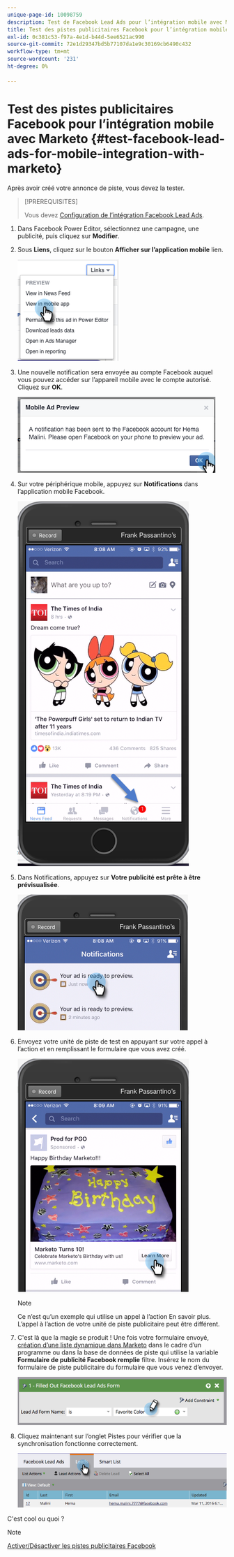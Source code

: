 ```yaml
---
unique-page-id: 10098759
description: Test de Facebook Lead Ads pour l’intégration mobile avec Marketo - Documentation Marketo - Documentation du produit
title: Test des pistes publicitaires Facebook pour l’intégration mobile avec Marketo
exl-id: 0c381c53-f97a-4e1d-b44d-5ee6521ac990
source-git-commit: 72e1d29347bd5b77107da1e9c30169cb6490c432
workflow-type: tm+mt
source-wordcount: '231'
ht-degree: 0%

---
```


# Test des pistes publicitaires Facebook pour l’intégration mobile avec Marketo {#test-facebook-lead-ads-for-mobile-integration-with-marketo}

Après avoir créé votre annonce de piste, vous devez la tester.

>[!PREREQUISITES]
>
>Vous devez [Configuration de l’intégration Facebook Lead Ads](/help/marketo/product-docs/demand-generation/facebook/set-up-facebook-lead-ads.md).

1. Dans Facebook Power Editor, sélectionnez une campagne, une publicité, puis cliquez sur **Modifier**.

1. Sous **Liens**, cliquez sur le bouton **Afficher sur l’application mobile** lien.

   ![](assets/image2016-5-13-15-3a2-3a38.png)

1. Une nouvelle notification sera envoyée au compte Facebook auquel vous pouvez accéder sur l’appareil mobile avec le compte autorisé. Cliquez sur **OK**.

   ![](assets/image2016-3-11-8-3a35-3a7.png)

1. Sur votre périphérique mobile, appuyez sur **Notifications** dans l’application mobile Facebook.

   ![](assets/image2016-3-11-8-3a38-3a35.png)

1. Dans Notifications, appuyez sur **Votre publicité est prête à être prévisualisée**.

   ![](assets/image2016-3-11-8-3a41-3a59.png)

1. Envoyez votre unité de piste de test en appuyant sur votre appel à l’action et en remplissant le formulaire que vous avez créé.

   ![](assets/image2016-3-11-8-3a52-3a20.png)

   >[!NOTE]
   >
   >Ce n’est qu’un exemple qui utilise un appel à l’action En savoir plus. L’appel à l’action de votre unité de piste publicitaire peut être différent.

1. C&#39;est là que la magie se produit ! Une fois votre formulaire envoyé, [création d’une liste dynamique dans Marketo](/help/marketo/product-docs/core-marketo-concepts/smart-lists-and-static-lists/creating-a-smart-list/create-a-smart-list.md) dans le cadre d’un programme ou dans la base de données de piste qui utilise la variable **Formulaire de publicité Facebook remplie** filtre. Insérez le nom du formulaire de piste publicitaire du formulaire que vous venez d’envoyer.

   ![](assets/image2016-3-11-8-3a59-3a34.png)

1. Cliquez maintenant sur l’onglet Pistes pour vérifier que la synchronisation fonctionne correctement.

   ![](assets/image2016-3-11-15-3a27-3a54.png)

C&#39;est cool ou quoi ?

>[!NOTE]
>
>[Activer/Désactiver les pistes publicitaires Facebook](/help/marketo/product-docs/demand-generation/facebook/set-up-facebook-lead-ads.md)
